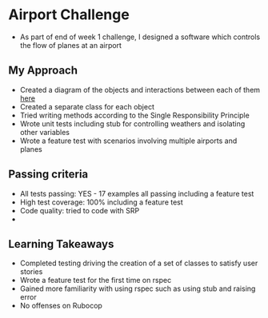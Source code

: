 # Airport Challenge
- As part of end of week 1 challenge, I designed a software which controls the flow of planes at an airport

## My Approach
- Created a diagram of the objects and interactions between each of them [here](https://miro.com/app/board/o9J_ldPBBp0=/)
- Created a separate class for each object
- Tried writing methods according to the Single Responsibility Principle
- Wrote unit tests including stub for controlling weathers and isolating other variables
- Wrote a feature test with scenarios involving multiple airports and planes

## Passing criteria
- All tests passing: YES - 17 examples all passing including a feature test
- High test coverage: 100% including a feature test
- Code quality: tried to code with SRP
- 

## Learning Takeaways
- Completed testing driving the creation of a set of classes to satisfy user stories
- Wrote a feature test for the first time on rspec
- Gained more familiarity with using rspec such as using stub and raising error
- No offenses on Rubocop